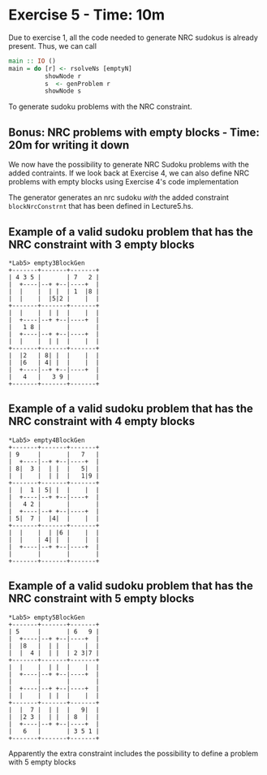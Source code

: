 # Exercise 5 - Time: 10m 
Due to exercise 1, all the code needed to generate NRC sudokus is already present. Thus, we can call 

``` haskell
main :: IO ()
main = do [r] <- rsolveNs [emptyN]
          showNode r
          s  <- genProblem r
          showNode s
```
To generate sudoku problems with the NRC constraint. 

## Bonus: NRC problems with empty blocks - Time: 20m for writing it down
We now have the possibility to generate NRC Sudoku problems with the added contraints. If we look back at Exercise 4, we can also define NRC problems with empty blocks using Exercise 4's code implementation  

The generator generates an nrc sudoku *with* the added constraint `blockNrcConstrnt` that has been  defined in Lecture5.hs.  


## Example of a valid sudoku problem that has the NRC constraint with 3 empty blocks
```
*Lab5> empty3BlockGen
+-------+-------+-------+
| 4 3 5 |       | 7   2 |
|  +----|--+ +--|----+  |
|  |    |  | |  | 1  |8 |
|  |    |  |5|2 |    |  |
+-------+-------+-------+
|  |    |  | |  |    |  |
|  +----|--+ +--|----+  |
|   1 8 |       |       |
|  +----|--+ +--|----+  |
|  |    |  | |  |    |  |
+-------+-------+-------+
|  |2   | 8| |  |    |  |
|  |6   | 4| |  |    |  |
|  +----|--+ +--|----+  |
|   4   |   3 9 |       |
+-------+-------+-------+

```
## Example of a valid sudoku problem that has the NRC constraint with 4 empty blocks
```
*Lab5> empty4BlockGen
+-------+-------+-------+
| 9     |       |   7   |
|  +----|--+ +--|----+  |
| 8|  3 |  | |  |   5|  |
|  |    |  | |  |   1|9 |
+-------+-------+-------+
|  |  1 | 5| |  |    |  |
|  +----|--+ +--|----+  |
|   4 2 |       |       |
|  +----|--+ +--|----+  |
| 5|  7 |  |4|  |    |  |
+-------+-------+-------+
|  |    |  | |6 |    |  |
|  |    | 4| |  |    |  |
|  +----|--+ +--|----+  |
|       |       |       |
+-------+-------+-------+
```
## Example of a valid sudoku problem that has the NRC constraint with 5 empty blocks
```
*Lab5> empty5BlockGen
+-------+-------+-------+
| 5     |       | 6   9 |
|  +----|--+ +--|----+  |
|  |8   |  | |  |    |  |
|  |  4 |  | |  | 2 3|7 |
+-------+-------+-------+
|  |    |  | |  |    |  |
|  +----|--+ +--|----+  |
|       |       |       |
|  +----|--+ +--|----+  |
|  |    |  | |  |    |  |
+-------+-------+-------+
|  |  7 |  | |  |   9|  |
|  |2 3 |  | |  | 8  |  |
|  +----|--+ +--|----+  |
|   6   |       | 3 5 1 |
+-------+-------+-------+
```

Apparently the extra constraint includes the possibility to define a problem with 5 empty blocks
